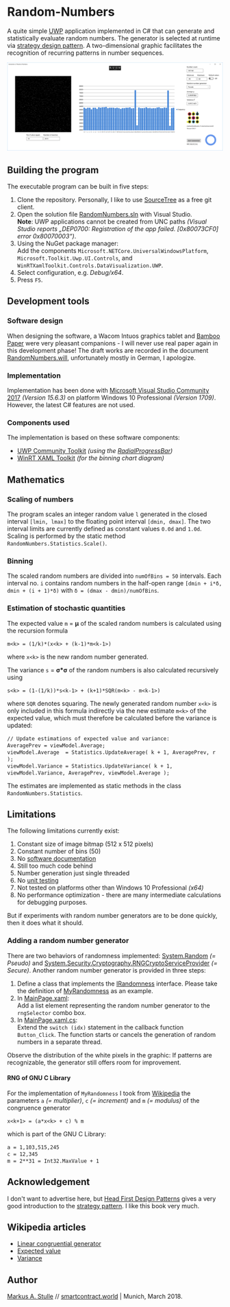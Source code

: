 # Random-Numbers
A quite simple [UWP](https://www.visualstudio.com/vs/features/universal-windows-platform/) application implemented in C# that can generate and statistically evaluate random numbers. The generator is selected at runtime via [strategy design pattern](https://en.wikipedia.org/wiki/Strategy_pattern). A two-dimensional graphic facilitates the recognition of recurring patterns in number sequences.

![Screenshot](/180322_1701%20GUI.PNG)
## Building the program
The executable program can be built in five steps:
1. Clone the repository. Personally, I like to use [SourceTree](https://www.sourcetreeapp.com/) as a free git client.
1. Open the solution file [RandomNumbers.sln](RandomNumbers/RandomNumbers.sln) with Visual Studio.  
**Note**: UWP applications cannot be created from UNC paths _(Visual Studio reports „DEP0700: Registration of the app failed. [0x80073CF0] error 0x80070003“)_.
1. Using the NuGet package manager:    
Add the components `Microsoft.NETCore.UniversalWindowsPlatform`, `Microsoft.Toolkit.Uwp.UI.Controls`, and `WinRTXamlToolkit.Controls.DataVisualization.UWP`.
1. Select configuration, e.g. _Debug/x64_.
1. Press `F5`.

## Development tools
### Software design
When designing the software, a Wacom Intuos graphics tablet and [Bamboo Paper](https://www.wacom.com/en/products/apps-services/bamboo-paper) were very pleasant companions - I will never use real paper again in this development phase! The draft works are recorded in the document [RandomNumbers.will](RandomNumbers.will), unfortunately mostly in German, I apologize.

### Implementation
Implementation has been done with [Microsoft Visual Studio Community 2017](https://www.visualstudio.com/vs/community) _(Version 15.6.3)_ on platform Windows 10 Professional _(Version 1709)_. However, the latest C# features are not used. 

### Components used
The implementation is based on these software components:
* [UWP Community Toolkit](https://github.com/Microsoft/UWPCommunityToolkit) _(using the [RadialProgressBar](https://docs.microsoft.com/en-us/windows/uwpcommunitytoolkit/controls/radialprogressbar))_
* [WinRT XAML Toolkit](https://github.com/xyzzer/WinRTXamlToolkit) _(for the binning chart diagram)_

## Mathematics
### Scaling of numbers 
The program scales an integer random value `l` generated in the closed interval `[lmin, lmax]` to the floating point interval `[dmin, dmax]`. The two interval limits are currently defined as constant values `0.0d` and `1.0d`. Scaling is performed by the static method `RandomNumbers.Statistics.Scale()`.

### Binning
The scaled random numbers are divided into `numOfBins = 50` intervals. Each interval no. `i` contains random numbers in the half-open range `[dmin + i*δ, dmin + (i + 1)*δ)` with `δ = (dmax - dmin)/numOfBins`. 

### Estimation of stochastic quantities
The expected value `m` = **μ** of the scaled random numbers is calculated using the recursion formula 

    m<k> = (1/k)*(x<k> + (k-1)*m<k-1>) 
    
where `x<k>` is the new random number generated. 

The variance `s` = **σ*σ** of the random numbers is also calculated recursively using 

    s<k> = (1-(1/k))*s<k-1> + (k+1)*SQR(m<k> - m<k-1>)
    
where `SQR` denotes squaring. The newly generated random number `x<k>` is only included in this formula indirectly via the new estimate `m<k>` of the expected value, which must therefore be calculated before the variance is updated:

    // Update estimations of expected value and variance:
    AveragePrev = viewModel.Average;
    viewModel.Average  = Statistics.UpdateAverage( k + 1, AveragePrev, r );
    viewModel.Variance = Statistics.UpdateVariance( k + 1, viewModel.Variance, AveragePrev, viewModel.Average );

The estimates are implemented as static methods in the class `RandomNumbers.Statistics`.

## Limitations
The following limitations currently exist: 
1. Constant size of image bitmap (512 x 512 pixels)
1. Constant number of bins (50)
1. No [software documentation](https://en.wikipedia.org/wiki/Software_documentation)
1. Still too much code behind
1. Number generation just single threaded
1. No [unit testing](https://en.wikipedia.org/wiki/Unit_testing)
1. Not tested on platforms other than Windows 10 Professional _(x64)_
1. No performance optimization - there are many intermediate calculations for debugging purposes. 

But if experiments with random number generators are to be done quickly, then it does what it should.

### Adding a random number generator
There are two behaviors of randomness implemented: [System.Random](https://msdn.microsoft.com/en-us/library/system.random.aspx) _(= Pseudo)_ and [System.Security.Cryptography.RNGCryptoServiceProvider](https://msdn.microsoft.com/de-de/library/system.security.cryptography.rngcryptoserviceprovider.aspx) _(= Secure)_. Another random number generator is provided in three steps:
1. Define a class that implements the [IRandomness](RandomNumbers/RandomNumbers/Randomness.cs) interface. Please take the definition of [MyRandomness](RandomNumbers/RandomNumbers/MyRandomness.cs) as an example.
1. In [MainPage.xaml](RandomNumbers/RandomNumbers/MainPage.xaml):  
Add a list element representing the random number generator to the `rngSelector` combo box.
1. In [MainPage.xaml.cs](RandomNumbers/RandomNumbers/MainPage.xaml.cs):  
Extend the `switch (idx)` statement in the callback function `Button_Click`. The function starts or cancels the generation of random numbers in a separate thread.

Observe the distribution of the white pixels in the graphic: If patterns are recognizable, the generator still offers room for improvement. 

#### RNG of GNU C Library ####
For the implementation of `MyRandomness` I took from [Wikipedia](https://en.wikipedia.org/wiki/Linear_congruential_generator#Parameters_in_common_use) the parameters `a` _(= multiplier)_, `c` _(= increment)_ and `m` _(= modulus)_ of the congruence generator

    x<k+1> = (a*x<k> + c) % m
    
which is part of the GNU C Library:
 
    a = 1,103,515,245 
    c = 12,345
    m = 2**31 = Int32.MaxValue + 1
    
## Acknowledgement
I don't want to advertise here, but [Head First Design Patterns](http://wickedlysmart.com/head-first-design-patterns/) gives a very good introduction to the [strategy pattern](https://en.wikipedia.org/wiki/Strategy_pattern). I like this book very much.

## Wikipedia articles 
* [Linear congruential generator](https://en.wikipedia.org/wiki/Linear_congruential_generator)
* [Expected value](https://en.wikipedia.org/wiki/Expected_value)
* [Variance](https://en.wikipedia.org/wiki/Variance)

## Author
[Markus A. Stulle](mailto:markus@stulle.zone) // [smartcontract.world](https://smartcontract.world) | Munich, March 2018.


